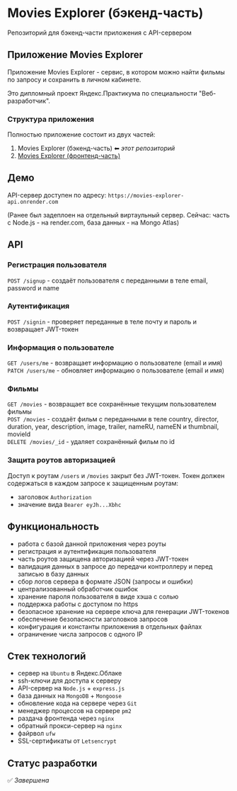 # Movies Explorer (бэкенд-часть)

Репозиторий для бэкенд-части приложения с API-сервером


## Приложение Movies Explorer

Приложение Movies Explorer - сервис, в котором можно найти фильмы по запросу и сохранить в личном кабинете.

Это дипломный проект Яндекс.Практикума по специальности "Веб-разработчик".

### Структура приложения 
Полностью приложение состоит из двух частей:
1. Movies Explorer (бэкенд-часть) ⬅ *этот репозиторий*
2. [Movies Explorer (фронтенд-часть)](https://github.com/novvember/movies-explorer-frontend)


## Демо
API-сервер доступен по адресу: `https://movies-explorer-api.onrender.com`

(Ранее был задеплоен на отдельный виртаульный сервер. Сейчас: часть с Node.js - на render.com, база данных - на Mongo Atlas)

## API
### Регистрация пользователя
`POST /signup` - создаёт пользователя с переданными в теле email, password и name

### Аутентификация
`POST /signin` - проверяет переданные в теле почту и пароль и возвращает JWT-токен

### Информация о пользователе
`GET /users/me` - возвращает информацию о пользователе (email и имя)  
`PATCH /users/me` - обновляет информацию о пользователе (email и имя)

### Фильмы
`GET /movies` - возвращает все сохранённые текущим  пользователем фильмы  
`POST /movies` - создаёт фильм с переданными в теле country, director, duration, year, description, image, trailer, nameRU, nameEN и thumbnail, movieId  
`DELETE /movies/_id` - удаляет сохранённый фильм по id  

### Защита роутов авторизацией
Доступ к роутам `/users` и `/movies` закрыт без JWT-токен. Токен должен содержаться в каждом запросе к защищенным роутам:
- заголовок `Authorization`
- значение вида `Bearer eyJh...Xbhc`


## Функциональность
- работа с базой данной приложения через роуты
- регистрация и аутентификация пользователя
- часть роутов защищена авторизацией через JWT-токен
- валидация данных в запросе до передачи контроллеру и перед записью в базу данных
- сбор логов сервера в формате JSON (запросы и ошибки)
- централизованный обработчик ошибок
- хранение пароля пользователя в виде хэша с солью
- поддержка работы с доступом по https
- безопасное хранение на сервере ключа для генерации JWT-токенов
- обеспечение безопасности заголовков запросов
- конфигурация и константы приложения в отдельных файлах
- ограничение числа запросов с одного IP

## Стек технологий
- сервер на `Ubuntu` в Яндекс.Облаке
- ssh-ключи для доступа к серверу
- API-сервер на `Node.js` + `express.js`
- база данных на `MongoDB` + `Mongoose`
- обновление кода на сервере через `Git`
- менеджер процессов на сервере `pm2`
- раздача фронтенда через `nginx`
- обратный прокси-сервер на `nginx`
- файрвол `ufw`
- SSL-сертификаты от `Letsencrypt`

## Статус разработки
✅ *Завершена*



